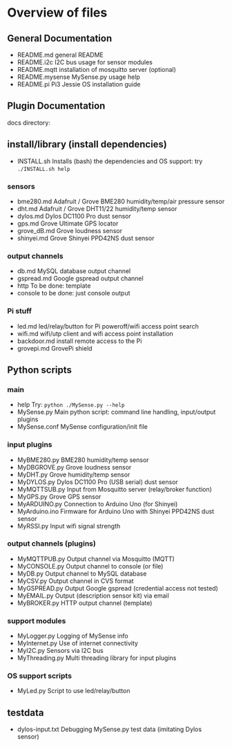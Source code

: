 # Overview of files
## General Documentation
* README.md     general README
* README.i2c    I2C bus usage for sensor modules
* README.mqtt   installation of mosquitto server (optional)
* README.mysense MySense.py usage help
* README.pi     Pi3 Jessie OS installation guide
## Plugin Documentation
docs directory:
## install/library (install dependencies)
* INSTALL.sh    Installs (bash) the dependencies and OS support: try `./INSTALL.sh help`
### sensors
* bme280.md     Adafruit / Grove BME280 humidity/temp/air pressure sensor  
* dht.md        Adafruit / Grove DHT11/22 humidity/temp sensor
* dylos.md      Dylos DC1100 Pro dust sensor
* gps.md        Grove Ultimate GPS locator
* grove_dB.md   Grove loudness sensor
* shinyei.md    Grove Shinyei PPD42NS dust sensor
### output channels
* db.md         MySQL database output channel
* gspread.md    Google gspread output channel
* http          To be done: template
* console       to be done: just console output
### Pi stuff
* led.md        led/relay/button for Pi poweroff/wifi access point search
* wifi.md       wifi/utp client and wifi access point installation
* backdoor.md   install remote access to the Pi
* grovepi.md    GrovePi shield
## Python scripts
### main
* help          Try: `python ./MySense.py --help`
* MySense.py    Main python script: command line handling, input/output plugins
* MySense.conf  MySense configuration/init file
### input plugins
* MyBME280.py   BME280 humidity/temp sensor
* MyDBGROVE.py  Grove loudness sensor
* MyDHT.py      Grove humidity/temp sensor
* MyDYLOS.py    Dylos DC1100 Pro (USB serial) dust sensor
* MyMQTTSUB.py  Input from Mosquitto server (relay/broker function)
* MyGPS.py      Grove GPS sensor
* MyARDUINO.py  Connection to Arduino Uno (for Shinyei)
* MyArduino.ino Firmware for Arduino Uno with Shinyei PPD42NS dust sensor
* MyRSSI.py     Input wifi signal strength
### output channels (plugins)
* MyMQTTPUB.py  Output channel via Mosquitto (MQTT)
* MyCONSOLE.py  Output channel to console (or file)
* MyDB.py       Output channel to MySQL database
* MyCSV.py      Output channel in CVS format
* MyGSPREAD.py  Output Google gspread (credential access not tested)
* MyEMAIL.py    Output (description sensor kit) via email
* MyBROKER.py   HTTP output channel (template)
### support modules
* MyLogger.py   Logging of MySense info
* MyInternet.py Use of internet connectivity
* MyI2C.py      Sensors via I2C bus
* MyThreading.py Multi threading library for input plugins
### OS support scripts
* MyLed.py      Script to use led/relay/button
## testdata
* dylos-input.txt Debugging MySense.py test data (imitating Dylos sensor)
